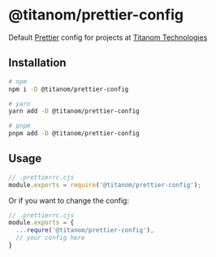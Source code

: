 # @titanom/prettier-config

Default [Prettier](https://prettier.io) config for projects at [Titanom Technologies](https://titanom.com)

## Installation

```sh
# npm
npm i -D @titanom/prettier-config

# yarn
yarn add -D @titanom/prettier-config

# pnpm
pnpm add -D @titanom/prettier-config
```

## Usage

```js
// .prettierrc.cjs
module.exports = require('@titanom/prettier-config');
```

Or if you want to change the config:

```js
// .prettierrc.cjs
module.exports = {
  ...requre('@titanom/prettier-config'),
  // your config here
}
```
